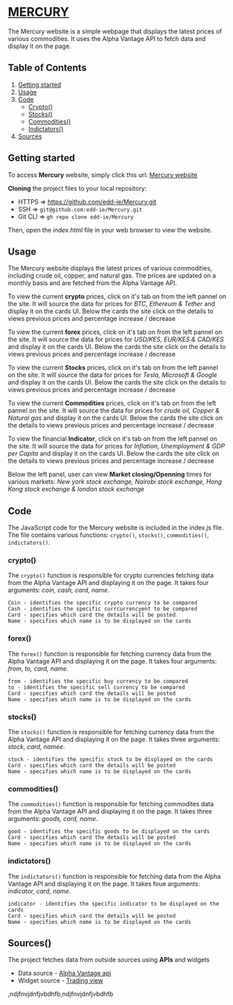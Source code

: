 # [MERCURY](https://edd-ie.github.io/Mercury)
The Mercury website is a simple webpage that displays the latest prices of various commodities. It uses the Alpha Vantage API to fetch data and display it on the page.

## Table of Contents
1. [Getting started](#Getting-started)
2. [Usage](#Usage)
3. [Code](#Code)
    - [Crypto()](#crypto)
    - [Stocks()](#stocks)
    - [Commodities()](#commodities)
    - [Indictators()](#indictators)
4. [Sources](#Sources)


## <a id="Getting-started">Getting started</a> 
To access **Mercury** website, simply click this url:
[Mercury website](https://edd-ie.github.io/Mercury)

**Cloning** the project files to your local repository:
* HTTPS => https://github.com/edd-ie/Mercury.git
* SSH => ```git@github.com:edd-ie/Mercury.git```
* Git CLI => ```gh repo clone edd-ie/Mercury```

Then, open the *index.html* file in your web browser to view the website.

## <a id="Usage">Usage</a>
The Mercury website displays the latest prices of various commodities, including crude oil, copper, and natural gas. The prices are updated on a monthly basis and are fetched from the Alpha Vantage API.

To view the current **crypto** prices, click on it's tab on from the left pannel on the site. It will source the data for prices for *BTC, Ethereum & Tether* and display it on the cards UI. 
Below the cards the site click on the details to views previous prices and percentage increase / decrease

To view the current **forex** prices, click on it's tab on from the left pannel on the site. It will source the data for prices for *USD/KES, EUR/KES & CAD/KES* and display it on the cards UI. 
Below the cards the site click on the details to views previous prices and percentage increase / decrease

To view the current **Stocks** prices, click on it's tab on from the left pannel on the site. It will source the data for prices for *Tesla, Microsoft & Google* and display it on the cards UI. 
Below the cards the site click on the details to views previous prices and percentage increase / decrease

To view the current **Commodities** prices, click on it's tab on from the left pannel on the site. It will source the data for prices for *crude oil, Copper & Natural gas* and display it on the cards UI. 
Below the cards the site click on the details to views previous prices and percentage increase / decrease

To view the financial **Indicator**, click on it's tab on from the left pannel on the site. It will source the data for prices for *Inflation, Unemployment & GDP per Capita* and display it on the cards UI. 
Below the cards the site click on the details to views previous prices and percentage increase / decrease

Below the left panel, user can view **Market closing/Openning** times for various markets: *New york stock exchange, Nairobi stock exchange, Hong Kong stock exchange & london stock exchange*

## <a id="Code">Code</a>
The JavaScript code for the Mercury website is included in the index.js file. The file contains various functions: ```crypto()```, ```stocks()```, ```commodities()```, ```indictators()```.

### <a id="crypto">crypto()</a>
The ```crypto()``` function is responsible for crypto currencies fetching data from the Alpha Vantage API and displaying it on the page. It takes four arguments: *coin, cash, card, name*.

    Coin - identifies the specific crypto currency to be compared
    Cash - identifies the specific currcurrencyent to be compared 
    Card - specifies which card the details will be posted
    Name - specifies which name is to be displayed on the cards
### <a id="forex">forex()</a>
The ```forex()``` function is responsible for fetching currency data from the Alpha Vantage API and displaying it on the page. It takes four arguments: *from, to, card, name*.

    from - identifies the specific buy currency to be compared
    to - identifies the specific sell currency to be compared 
    Card - specifies which card the details will be posted
    Name - specifies which name is to be displayed on the cards
### <a id="stocks">stocks()</a>
The ```stocks()``` function is responsible for fetching currency data from the Alpha Vantage API and displaying it on the page. It takes three arguments: *stock, card, namee*.

    stock - identifies the specific stock to be displayed on the cards
    Card - specifies which card the details will be posted
    Name - specifies which name is to be displayed on the cards
### <a id="commodities">commodities()</a>
The ```commodities()``` function is responsible for fetching commodites data from the Alpha Vantage API and displaying it on the page. It takes three arguments: *goods, card, name*.

    good - identifies the specific goods to be displayed on the cards
    Card - specifies which card the details will be posted
    Name - specifies which name is to be displayed on the cards
### <a id="indictators">indictators()</a>
The ```indictators()``` function is responsible for fetching data from the Alpha Vantage API and displaying it on the page. It takes foue arguments: *indicator, card, name*.

    indicator - identifies the specific indicator to be displayed on the cards
    Card - specifies which card the details will be posted
    Name - specifies which name is to be displayed on the cards

## <a id="Sources">Sources()</a>
The project fetches data from outside sources using **APIs** and widgets
* Data source - [Alpha Vantage api](https://www.alphavantage.co/documentation/)
* Widget source - [Trading view](http://tradingview.com/)

,ndjfnvjdnfjvbdhfb,ndjfnvjdnfjvbdhfb
